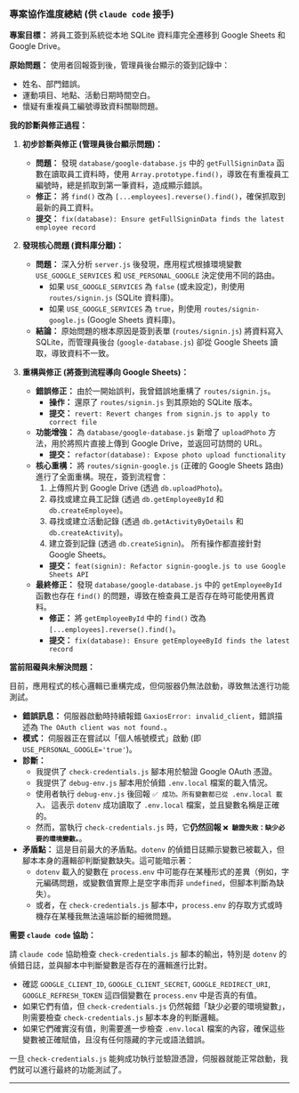 ### **專案協作進度總結 (供 `claude code` 接手)**

**專案目標：** 將員工簽到系統從本地 SQLite 資料庫完全遷移到 Google Sheets 和 Google Drive。

**原始問題：**
使用者回報簽到後，管理員後台顯示的簽到記錄中：
*   姓名、部門錯誤。
*   運動項目、地點、活動日期時間空白。
*   懷疑有重複員工編號導致資料關聯問題。

**我的診斷與修正過程：**

1.  **初步診斷與修正 (管理員後台顯示問題)：**
    *   **問題：** 發現 `database/google-database.js` 中的 `getFullSigninData` 函數在讀取員工資料時，使用 `Array.prototype.find()`，導致在有重複員工編號時，總是抓取到第一筆資料，造成顯示錯誤。
    *   **修正：** 將 `find()` 改為 `[...employees].reverse().find()`，確保抓取到最新的員工資料。
    *   **提交：** `fix(database): Ensure getFullSigninData finds the latest employee record`

2.  **發現核心問題 (資料庫分離)：**
    *   **問題：** 深入分析 `server.js` 後發現，應用程式根據環境變數 `USE_GOOGLE_SERVICES` 和 `USE_PERSONAL_GOOGLE` 決定使用不同的路由。
        *   如果 `USE_GOOGLE_SERVICES` 為 `false` (或未設定)，則使用 `routes/signin.js` (SQLite 資料庫)。
        *   如果 `USE_GOOGLE_SERVICES` 為 `true`，則使用 `routes/signin-google.js` (Google Sheets 資料庫)。
    *   **結論：** 原始問題的根本原因是簽到表單 (`routes/signin.js`) 將資料寫入 SQLite，而管理員後台 (`google-database.js`) 卻從 Google Sheets 讀取，導致資料不一致。

3.  **重構與修正 (將簽到流程導向 Google Sheets)：**
    *   **錯誤修正：** 由於一開始誤判，我曾錯誤地重構了 `routes/signin.js`。
        *   **操作：** 還原了 `routes/signin.js` 到其原始的 SQLite 版本。
        *   **提交：** `revert: Revert changes from signin.js to apply to correct file`
    *   **功能增強：** 為 `database/google-database.js` 新增了 `uploadPhoto` 方法，用於將照片直接上傳到 Google Drive，並返回可訪問的 URL。
        *   **提交：** `refactor(database): Expose photo upload functionality`
    *   **核心重構：** 將 `routes/signin-google.js` (正確的 Google Sheets 路由) 進行了全面重構。現在，簽到流程會：
        1.  上傳照片到 Google Drive (透過 `db.uploadPhoto`)。
        2.  尋找或建立員工記錄 (透過 `db.getEmployeeById` 和 `db.createEmployee`)。
        3.  尋找或建立活動記錄 (透過 `db.getActivityByDetails` 和 `db.createActivity`)。
        4.  建立簽到記錄 (透過 `db.createSignin`)。
        所有操作都直接針對 Google Sheets。
        *   **提交：** `feat(signin): Refactor signin-google.js to use Google Sheets API`
    *   **最終修正：** 發現 `database/google-database.js` 中的 `getEmployeeById` 函數也存在 `find()` 的問題，導致在檢查員工是否存在時可能使用舊資料。
        *   **修正：** 將 `getEmployeeById` 中的 `find()` 改為 `[...employees].reverse().find()`。
        *   **提交：** `fix(database): Ensure getEmployeeById finds the latest record`

**當前阻礙與未解決問題：**

目前，應用程式的核心邏輯已重構完成，但伺服器仍無法啟動，導致無法進行功能測試。

*   **錯誤訊息：** 伺服器啟動時持續報錯 `GaxiosError: invalid_client`，錯誤描述為 `The OAuth client was not found.`。
*   **模式：** 伺服器正在嘗試以「個人帳號模式」啟動 (即 `USE_PERSONAL_GOOGLE='true'`)。
*   **診斷：**
    *   我提供了 `check-credentials.js` 腳本用於驗證 Google OAuth 憑證。
    *   我提供了 `debug-env.js` 腳本用於偵錯 `.env.local` 檔案的載入情況。
    *   使用者執行 `debug-env.js` 後回報 `✅ 成功。所有變數都已從 .env.local 載入。` 這表示 `dotenv` 成功讀取了 `.env.local` 檔案，並且變數名稱是正確的。
    *   然而，當執行 `check-credentials.js` 時，它**仍然回報 `❌ 驗證失敗：缺少必要的環境變數。`**。
*   **矛盾點：** 這是目前最大的矛盾點。`dotenv` 的偵錯日誌顯示變數已被載入，但腳本本身的邏輯卻判斷變數缺失。這可能暗示著：
    *   `dotenv` 載入的變數在 `process.env` 中可能存在某種形式的差異（例如，字元編碼問題，或變數值實際上是空字串而非 `undefined`，但腳本判斷為缺失）。
    *   或者，在 `check-credentials.js` 腳本中，`process.env` 的存取方式或時機存在某種我無法遠端診斷的細微問題。

**需要 `claude code` 協助：**

請 `claude code` 協助檢查 `check-credentials.js` 腳本的輸出，特別是 `dotenv` 的偵錯日誌，並與腳本中判斷變數是否存在的邏輯進行比對。

*   確認 `GOOGLE_CLIENT_ID`, `GOOGLE_CLIENT_SECRET`, `GOOGLE_REDIRECT_URI`, `GOOGLE_REFRESH_TOKEN` 這四個變數在 `process.env` 中是否真的有值。
*   如果它們有值，但 `check-credentials.js` 仍然報錯「缺少必要的環境變數」，則需要檢查 `check-credentials.js` 腳本本身的判斷邏輯。
*   如果它們確實沒有值，則需要進一步檢查 `.env.local` 檔案的內容，確保這些變數被正確賦值，且沒有任何隱藏的字元或語法錯誤。

一旦 `check-credentials.js` 能夠成功執行並驗證憑證，伺服器就能正常啟動，我們就可以進行最終的功能測試了。

---